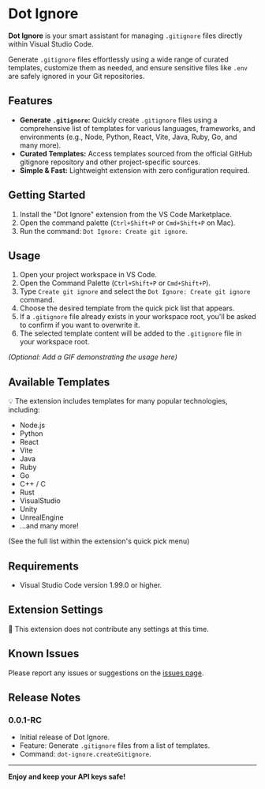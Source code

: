 # Dot Ignore

**Dot Ignore** is your smart assistant for managing `.gitignore` files directly within Visual Studio Code.

Generate `.gitignore` files effortlessly using a wide range of curated templates, customize them as needed, and ensure sensitive files like `.env` are safely ignored in your Git repositories.

## Features

- **Generate `.gitignore`:** Quickly create `.gitignore` files using a comprehensive list of templates for various languages, frameworks, and environments (e.g., Node, Python, React, Vite, Java, Ruby, Go, and many more).
- **Curated Templates:** Access templates sourced from the official GitHub gitignore repository and other project-specific sources.
- **Simple & Fast:** Lightweight extension with zero configuration required.

## Getting Started

1. Install the "Dot Ignore" extension from the VS Code Marketplace.
2. Open the command palette (`Ctrl+Shift+P` or `Cmd+Shift+P` on Mac).
3. Run the command: `Dot Ignore: Create git ignore`.

## Usage

1. Open your project workspace in VS Code.
2. Open the Command Palette (`Ctrl+Shift+P` or `Cmd+Shift+P`).
3. Type `Create git ignore` and select the `Dot Ignore: Create git ignore` command.
4. Choose the desired template from the quick pick list that appears.
5. If a `.gitignore` file already exists in your workspace root, you'll be asked to confirm if you want to overwrite it.
6. The selected template content will be added to the `.gitignore` file in your workspace root.

*(Optional: Add a GIF demonstrating the usage here)*

## Available Templates

💡 The extension includes templates for many popular technologies, including:

- Node.js
- Python
- React
- Vite
- Java
- Ruby
- Go
- C++ / C
- Rust
- VisualStudio
- Unity
- UnrealEngine
- ...and many more!

(See the full list within the extension's quick pick menu)

## Requirements

- Visual Studio Code version 1.99.0 or higher.

## Extension Settings

🔌 This extension does not contribute any settings at this time.

## Known Issues

Please report any issues or suggestions on the [issues page](https://github.com/wazeerc/dot-ignore/issues).

## Release Notes

### 0.0.1-RC

- Initial release of Dot Ignore.
- Feature: Generate `.gitignore` files from a list of templates.
- Command: `dot-ignore.createGitignore`.

---

**Enjoy and keep your API keys safe!**
